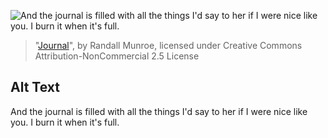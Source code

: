 ![And the journal is filled with all the things I'd say to her if I were nice like you.  I burn it when it's full.](https://imgs.xkcd.com/comics/journal.png)
> "[Journal](https://xkcd.com/374/)", by Randall Munroe, licensed under Creative Commons Attribution-NonCommercial 2.5 License

## Alt Text
And the journal is filled with all the things I'd say to her if I were nice like you.  I burn it when it's full.
